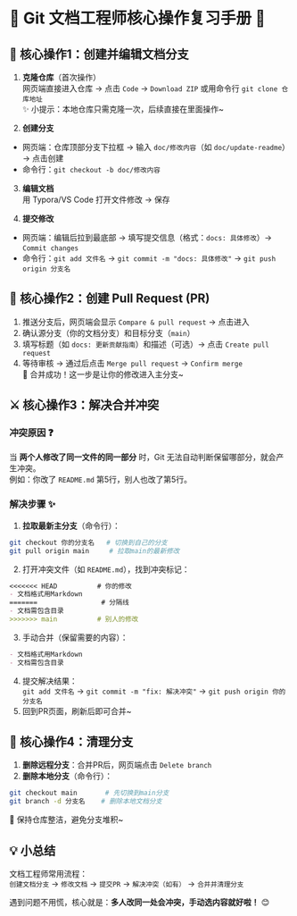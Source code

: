 # 📝 Git 文档工程师核心操作复习手册 🌟

## 🌈 核心操作1：创建并编辑文档分支

1. **克隆仓库**（首次操作）  
  网页端直接进入仓库 → 点击 `Code` → `Download ZIP` 或用命令行 `git clone 仓库地址`  
  ✨ 小提示：本地仓库只需克隆一次，后续直接在里面操作~
  
2. **创建分支**
  
  - 网页端：仓库顶部分支下拉框 → 输入 `doc/修改内容`（如 `doc/update-readme`）→ 点击创建
  - 命令行：`git checkout -b doc/修改内容`
3. **编辑文档**  
  用 Typora/VS Code 打开文件修改 → 保存
  
4. **提交修改**
  
  - 网页端：编辑后拉到最底部 → 填写提交信息（格式：`docs: 具体修改`）→ `Commit changes`
  - 命令行：`git add 文件名` → `git commit -m "docs: 具体修改"` → `git push origin 分支名`

## 🌸 核心操作2：创建 Pull Request (PR)

1. 推送分支后，网页端会显示 `Compare & pull request` → 点击进入
2. 确认源分支（你的文档分支）和目标分支（`main`）
3. 填写标题（如 `docs: 更新贡献指南`）和描述（可选）→ 点击 `Create pull request`
4. 等待审核 → 通过后点击 `Merge pull request` → `Confirm merge`  
  🎉 合并成功！这一步是让你的修改进入主分支~

## ⚔️ 核心操作3：解决合并冲突

### 冲突原因 ❓

当 **两个人修改了同一文件的同一部分** 时，Git 无法自动判断保留哪部分，就会产生冲突。  
例如：你改了 `README.md` 第5行，别人也改了第5行。

### 解决步骤 ✨

1. **拉取最新主分支**（命令行）：
  
  ```bash
  git checkout 你的分支名   # 切换到自己的分支
  git pull origin main     # 拉取main的最新修改
  ```
  
2. 打开冲突文件（如 `README.md`），找到冲突标记：
  
  ```markdown
  <<<<<<< HEAD          # 你的修改
  - 文档格式用Markdown
  =======                # 分隔线
  - 文档需包含目录
  >>>>>>> main          # 别人的修改
  ```
  
3. 手动合并（保留需要的内容）：
  
  ```markdown
  - 文档格式用Markdown
  - 文档需包含目录
  ```
  
4. 提交解决结果：  
  `git add 文件名` → `git commit -m "fix: 解决冲突"` → `git push origin 你的分支名`
5. 回到PR页面，刷新后即可合并~

## 🧹 核心操作4：清理分支

1. **删除远程分支**：合并PR后，网页端点击 `Delete branch`
2. **删除本地分支**（命令行）：
  
  ```bash
  git checkout main       # 先切换到main分支
  git branch -d 分支名    # 删除本地文档分支
  ```
  
  🧼 保持仓库整洁，避免分支堆积~

## 💡 小总结

文档工程师常用流程：  
`创建文档分支` → `修改文档` → `提交PR` → `解决冲突（如有）` → `合并并清理分支`

遇到问题不用慌，核心就是：**多人改同一处会冲突，手动选内容就好啦！** 😊